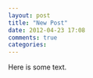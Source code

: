 ```yaml
---
layout: post
title: "New Post"
date: 2012-04-23 17:08
comments: true
categories: 
---
```

Here is some text.
